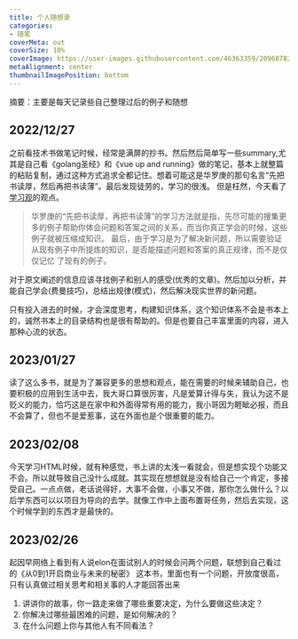 ```yaml
---
title: 个人随想录
categories:
- 随笔
coverMeta: out
coverSize: 10%
coverImage: https://user-images.githubusercontent.com/46363359/209687828-d110ad04-166e-41e9-9570-6c568840987d.jpg
metaAlignment: center
thumbnailImagePosition: bottom
---
```


摘要：主要是每天记录些自己整理过后的例子和随想

<!-- more -->

<!-- toc -->

## 2022/12/27

之前看技术书做笔记时候，经常是满屏的抄书。然后然后简单写一些summary,尤其是自己看《golang圣经》和《vue up and running》做的笔记，基本上就整篇的粘贴复制，通过这种方式追求全都记住。想着可能这是华罗庚的那句名言“先把书读厚，然后再把书读薄”。最后发现徒劳的，学习的很浅。
但是枉然，今天看了[学习观](https://www.yanxishe.com/blogDetail/8846)的观点。

> 华罗庚的“先把书读厚，再把书读薄”的学习方法就是指，先尽可能的搜集更多的例子帮助你体会问题和答案之间的关系，而当你真正学会的时候，这些例子就被压缩成知识。
> 最后，由于学习是为了解决新问题，所以需要验证从现有例子中所提炼的知识，是否能描述问题和答案的真正规律，而不是仅仅记忆 了现有的例子。

对于原文阐述的信息应该寻找例子和别人的感受(优秀的文章)。然后加以分析，并能自己学会(费曼技巧)，总结出规律(模式)，然后解决现实世界的新问题。

只有投入进去的时候，才会深度思考，构建知识体系，这个知识体系不会是书本上的，诚然书本上的目录结构也是很有帮助的。但是也要自己丰富里面的内容，进入那种心流的状态。

## 2023/01/27

读了这么多书，就是为了兼容更多的思想和观点，能在需要的时候来辅助自己，也要积极的应用到生活中去，我大哥口算很厉害，凡是爱算计得与失，我认为这不是贬义的能力，恰巧这是在家中和外面得常有用的能力，我小哥因为睚眦必报，而且不会算了，但也不是爱惹事，这在外面也是个很重要的能力。

## 2023/02/08
今天学习HTML时候，就有种感觉，书上讲的太浅一看就会，但是想实现个功能又不会。所以就导致自己没什么成就。其实现在想想就是没有给自己一个肯定，多接受自己。一点点做，老话说得好，大事不会做，小事又不做，那你怎么做什么？以后学东西可以以项目为导向的去学。就像工作中上面布置哥任务，然后去实现，这个时候学到的东西才是最快的。

## 2023/02/26
起因早网络上看到有人说elon在面试别人的时候会问两个问题，联想到自己看过的《从0到1开启商业与未来的秘密》 这本书，里面也有一个问题，开放度很高，只有认真做过相关思考和相关事的人才能回答出来
1. 讲讲你的故事，你一路走来做了哪些重要决定，为什么要做这些决定？
2. 你解决过哪些最困难的问题，是如何解决的？
3. 在什么问题上你与其他人有不同看法？